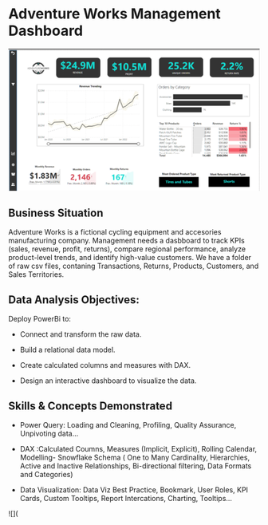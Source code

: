 # Adventure Works Management Dashboard
![](Adventure_Works_Executive_Summary.png)

**Business Situation**
---
Adventure Works is a fictional cycling equipment and accesories manufacturing company.
Management needs a dasbboard to track KPIs (sales, revenue, profit, returns), compare regional performance, analyze product-level trends, and identify high-value customers.
We have a folder of raw csv files, contaning Transactions, Returns, Products, Customers, and Sales Territories.

**Data Analysis Objectives**:
---
Deploy PowerBi to:

- Connect and transform the raw data.

- Build a relational data model.

- Create calculated columns and measures with DAX.

- Design an interactive dashboard to visualize the data.

**Skills & Concepts Demonstrated**
---
- Power Query: Loading and Cleaning, Profiling, Quality Assurance, Unpivoting data...

- DAX :Calculated Coumns, Measures (Implicit, Explicit), Rolling Calendar, Modelling- Snowflake Schema ( One to Many Cardinality, Hierarchies, Active and Inactive Relationships, Bi-directional filtering, Data Formats and Categories)

- Data Visualization: Data Viz Best Practice, Bookmark, User Roles, KPI Cards, Custom Tooltips, Report Intercations, Charting, Tooltips...

![](
